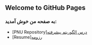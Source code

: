 ## Welcome to GitHub Pages

### به صفحه من خوش آمدید:
- [PNU Repository][درس الگوریتم پیشرفته](https://github.com/mhimhdi3/PNU_3993_AR)
- [Resume][رزومه](https://mhimhdi3.github.io/Resume1/index.html)
